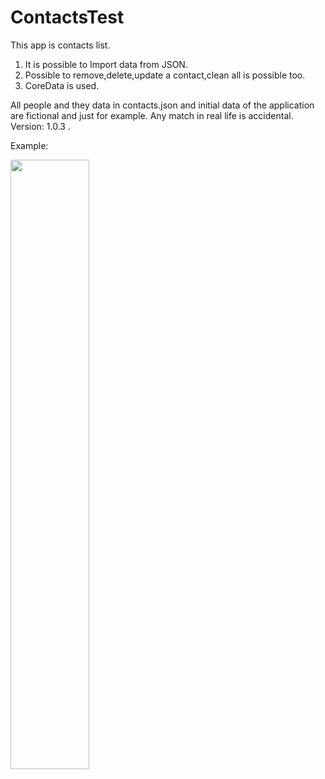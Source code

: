 # ContactsTest
This app is contacts list.
1. It is possible to Import data from JSON. 
2. Possible to remove,delete,update a contact,clean all is possible too.
3. CoreData is used.

All people and they data in contacts.json and initial data of the application are fictional and just for example. Any match in real life is accidental.
Version: 1.0.3 .

Example:

<img src="https://user-images.githubusercontent.com/10907337/58800422-77dbc100-8610-11e9-8551-244058995262.png" width="50%" height="50%">
